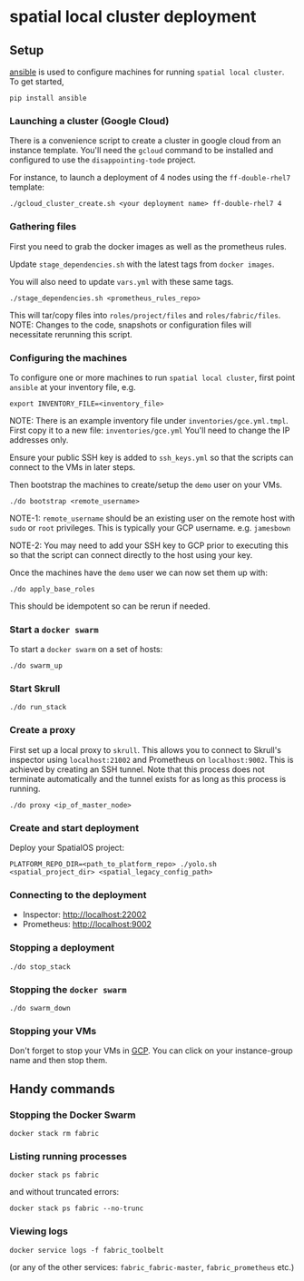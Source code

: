 # spatial local cluster deployment
## Setup
[ansible](https://www.ansible.com/) is used to configure machines for running `spatial local cluster`. To get started,

```
pip install ansible
```

### Launching a cluster (Google Cloud)
There is a convenience script to create a cluster in google cloud from an instance template. You'll need the `gcloud` command to be installed and configured to use the `disappointing-tode` project.

For instance, to launch a deployment of 4 nodes using the `ff-double-rhel7` template:
```
./gcloud_cluster_create.sh <your deployment name> ff-double-rhel7 4
```

### Gathering files
First you need to grab the docker images as well as the prometheus rules.

Update `stage_dependencies.sh` with the latest tags from `docker images`.

You will also need to update `vars.yml` with these same tags.

```
./stage_dependencies.sh <prometheus_rules_repo>
```

This will tar/copy files into `roles/project/files` and `roles/fabric/files`. 
NOTE: Changes to the code, snapshots or configuration files will necessitate rerunning this script.

### Configuring the machines
To configure one or more machines to run `spatial local cluster`, first point `ansible` at your inventory file, e.g.
```
export INVENTORY_FILE=<inventory_file>
```

NOTE: There is an example inventory file under `inventories/gce.yml.tmpl`. First copy it to a new file: `inventories/gce.yml` You'll need to change the IP addresses only.

Ensure your public SSH key is added to `ssh_keys.yml` so that the scripts can connect to the VMs in later steps.

Then bootstrap the machines to create/setup the `demo` user on your VMs.
```
./do bootstrap <remote_username>
```

NOTE-1: `remote_username` should be an existing user on the remote host with `sudo` or `root` privileges. 
This is typically your GCP username. e.g. `jamesbown`

NOTE-2: You may need to add your SSH key to GCP prior to executing this so that the 
script can connect directly to the host using your key.

Once the machines have the `demo` user we can now set them up with:
```
./do apply_base_roles
```

This should be idempotent so can be rerun if needed.

### Start a `docker swarm`
To start a `docker swarm` on a set of hosts:

```
./do swarm_up
```

### Start Skrull
```
./do run_stack
```

### Create a proxy
First set up a local proxy to `skrull`. This allows you to connect to Skrull's inspector using `localhost:21002` 
and Prometheus on `localhost:9002`. This is achieved by creating an SSH tunnel. Note that
this process does not terminate automatically and the tunnel exists for as long as this process is running.

```
./do proxy <ip_of_master_node>
```

### Create and start deployment

Deploy your SpatialOS project:
```
PLATFORM_REPO_DIR=<path_to_platform_repo> ./yolo.sh <spatial_project_dir> <spatial_legacy_config_path>
```

### Connecting to the deployment
- Inspector: [http://localhost:22002](http://localhost:22002)
- Prometheus: [http://localhost:9002](http://localhost:9002)

### Stopping a deployment
```
./do stop_stack
```

### Stopping the `docker swarm`
```
./do swarm_down
```

### Stopping your VMs
Don't forget to stop your VMs in [GCP](https://console.cloud.google.com/compute/instanceGroups/list?project=disappointing-tode).
You can click on your instance-group name and then stop them.

## Handy commands
### Stopping the Docker Swarm

```
docker stack rm fabric
```

### Listing running processes

```
docker stack ps fabric
```

and without truncated errors:

```
docker stack ps fabric --no-trunc
```

### Viewing logs

```
docker service logs -f fabric_toolbelt
```

(or any of the other services: `fabric_fabric-master`, `fabric_prometheus` etc.)
